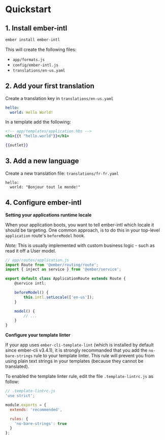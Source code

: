 # Quickstart

## 1. Install ember-intl

```bash
ember install ember-intl
```

This will create the following files:

* `app/formats.js`
    <!-- default definitions of named formats -->
* `config/ember-intl.js`
    <!-- default ember-intl settings -->
* `translations/en-us.yaml`

## 2. Add your first translation

Create a translation key in `translations/en-us.yaml`

```yaml
hello:
  world: Hello World!
```
In a template add the following:
```hbs
<!-- app/templates/application.hbs -->
<h1>{{t "hello.world"}}</h1>

{{outlet}}
```

## 3. Add a new language

Create a new translation file: `translations/fr-fr.yaml`

```
hello:
  world: "Bonjour tout le monde!"
```

## 4. Configure ember-intl

**Setting your applications runtime locale**

When your application boots, you want to tell ember-intl which locale it should be targeting.  One common approach, is to do this in your top-level `application` route's `beforeModel` hook.

_Note:_ This is usually implemented with custom business logic - such as read it off a User model.

```js
// app/routes/application.js
import Route from '@ember/routing/route';
import { inject as service } from '@ember/service';

export default class ApplicationRoute extends Route {
    @service intl;

    beforeModel() {
        this.intl.setLocale(['en-us']);
    }

    model() {
        // ...
    }
}
```

**Configure your template linter**

If your app uses `ember-cli-template-lint` (which is installed by default since ember-cli v3.4.1),
it is strongly recommanded that you add the `no-bare-strings` rule to your template linter.
This rule will prevent you from using plain text strings in your templates (because they cannot be translated).

To enabled the template linter rule, edit the file `.template-lintrc.js` as follow:

```js
// .template-lintrc.js
'use strict';

module.exports = {
  extends: 'recommended',

  rules: {
    'no-bare-strings': true
  }
};
```
